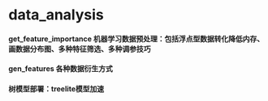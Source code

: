 # data_analysis
#### get_feature_importance 机器学习数据预处理：包括浮点型数据转化降低内存、画数据分布图、多种特征筛选、多种调参技巧
#### gen_features 各种数据衍生方式
#### 树模型部署：treelite模型加速
